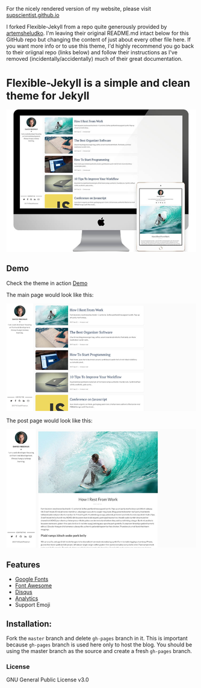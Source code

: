 For the nicely rendered version of my website, please visit [supscientist.github.io](https://supscientist.github.io)

I forked Flexible-Jekyll from a repo quite generously provided by [artemsheludko](https://github.com/artemsheludko).
I'm leaving their original README.md intact below for this GitHub repo but changing the content of just about
every other file here. If you want more info or to use this theme, I'd highly recommend you
go back to their oriignal repo (links below) and follow their instructions as I've removed
(incidentally/accidentally) much of their great documentation.

# Flexible-Jekyll is a simple and clean theme for Jekyll

![](https://github.com/artemsheludko/flexible-jekyll/blob/master/assets/img/promo-img.jpg?raw=true)

## Demo

Check the theme in action [Demo](https://artemsheludko.github.io/flexible-jekyll/)

The main page would look like this:

![Main page preview](https://github.com/artemsheludko/flexible-jekyll/blob/master/assets/img/home-page.jpg?raw=true)

The post page would look like this:

![Post page preview](https://github.com/artemsheludko/flexible-jekyll/blob/master/assets/img/post-example.jpg?raw=true)

## Features

- [Google Fonts](https://fonts.google.com/)
- [Font Awesome](https://fontawesome.io/)
- [Disqus](https://disqus.com/)
- [Analytics](https://analytics.google.com/analytics/web/)
- Support Emoji

## Installation:

Fork the ``master`` branch and delete ``gh-pages`` branch in it. This is important because ``gh-pages`` branch is used here only to host the blog. You should be using the master branch as the source and create a fresh ``gh-pages`` branch.

### License

GNU General Public License v3.0
